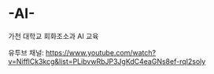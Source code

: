 # -AI-
가천 대학교  회화조소과 AI 교육

유투브 채널:  https://www.youtube.com/watch?v=NifflCk3kcg&list=PLibvwRbJP3JgKdC4eaGNs8ef-rqI2soly
